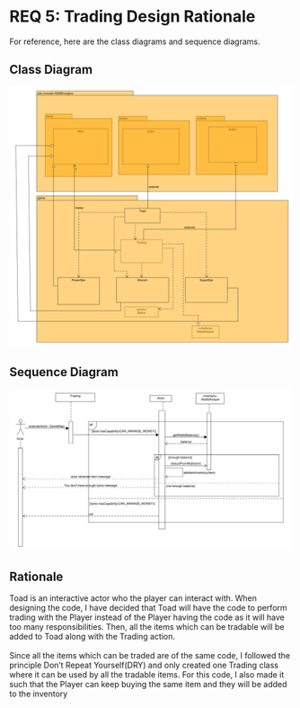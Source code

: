 # REQ 5: Trading Design Rationale

For reference, here are the class diagrams and sequence diagrams.

## Class Diagram

![req5 class diagram](./REQ5_class.png "REQ5 Class Diagram")

## Sequence Diagram

![req5 sequence diagram](./REQ5_sequence.png "REQ5 Sequence Diagram")

## Rationale

Toad is an interactive actor who the player can interact with. When designing the code, I have
decided that Toad will have the code to perform trading with the Player instead of the Player having
the code as it will have too many responsibilities. Then, all the items which can be tradable will be
added to Toad along with the Trading action.
<br></br>
Since all the items which can be traded are of the same code, I followed the principle Don’t
Repeat Yourself(DRY) and only created one Trading class where it can be used by all the tradable
items. For this code, I also made it such that the Player can keep buying the same item and they will
be added to the inventory